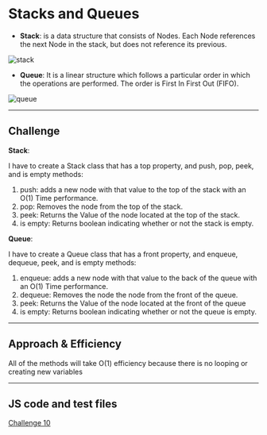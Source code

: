 # Stacks and Queues

<!-- Short summary or background information -->

- **Stack**: is a data structure that consists of Nodes. Each Node references the next Node in the stack, but does not reference its previous.

![stack](https://holycoders.com/content/images/wordpress/2020/04/Stack-data-structure.png)

- **Queue**: It is a linear structure which follows a particular order in which the operations are performed. The order is First In First Out (FIFO).

![queue](https://upload.wikimedia.org/wikipedia/commons/thumb/5/52/Data_Queue.svg/1200px-Data_Queue.svg.png)

---

## Challenge

<!-- Description of the challenge -->

**Stack**:

I have to create a Stack class that has a top property, and push, pop, peek, and is empty methods:

1. push: adds a new node with that value to the top of the stack with an O(1) Time performance.
2. pop: Removes the node from the top of the stack.
3. peek: Returns the Value of the node located at the top of the stack.
4. is empty: Returns boolean indicating whether or not the stack is empty.

**Queue**:

I have to create a Queue class that has a front property, and enqueue, dequeue, peek, and is empty methods:

1. enqueue: adds a new node with that value to the back of the queue with an O(1) Time performance.
2. dequeue: Removes the node the node from the front of the queue.
3. peek: Returns the Value of the node located at the front of the queue
4. is empty: Returns boolean indicating whether or not the queue is empty.

---

## Approach & Efficiency

<!-- What approach did you take? Why? What is the Big O space/time for this approach? -->

All of the methods will take O(1) efficiency because there is no looping or creating new variables

---

## JS code and test files

[Challenge 10](../code-challenges/)
